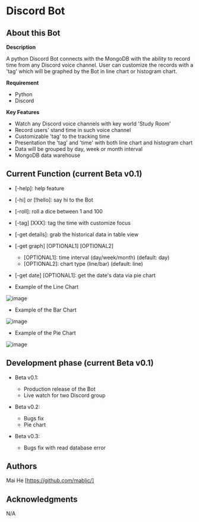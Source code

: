 # Discord Bot

## About this Bot

**Description**

A python Discord Bot connects with the MongoDB with the ability to record time from any Discord voice channel.
User can customize the records with a 'tag' which will be graphed by the Bot in line chart or histogram chart.

**Requirement**

 - Python
 - Discord

**Key Features**

 - Watch any Discord voice channels with key world 'Study Room'
 - Record users' stand time in such voice channel
 - Customizable 'tag' to the tracking time
 - Presentation the 'tag' and 'time' with both line chart and histogram chart
 - Data will be grouped by day, week or month interval
 - MongoDB data warehouse

## Current Function (current Beta v0.1)

 - [-help]: help feature
 - [-hi] or [!hello]: say hi to the Bot
 - [-roll]: roll a dice between 1 and 100
 - [-tag] [XXX]: tag the time with customize focus
 - [-get details]: grab the historical data in table view
 - [-get graph] [OPTIONAL1] [OPTIONAL2]
    - [OPTIONAL1]: time interval (day/week/month) (default: day)
    - [OPTIONAL2]: chart type (line/bar) (default: line)  
 - [-get date] [OPTIONAL1]: get the date's data via pie chart

- Example of the Line Chart

![image](https://user-images.githubusercontent.com/19805677/211453713-48ad667a-5d57-47b7-b64c-87acd90d97be.png)

- Example of the Bar Chart

![image](https://user-images.githubusercontent.com/19805677/211453737-d8e56b77-181f-463a-95f2-10cde5fa31c4.png)

- Example of the Pie Chart

![image](https://user-images.githubusercontent.com/19805677/211453755-22b85213-326a-43b9-9128-8d90fa39c574.png)

## Development phase (current Beta v0.1)

 - Beta v0.1:
    - Production release of the Bot
    - Live watch for two Discord group

 - Beta v0.2:
    - Bugs fix
    - Pie chart

 - Beta v0.3:
    - Bugs fix with read database error

## Authors
Mai He [https://github.com/mablic/]
## Acknowledgments
N/A
